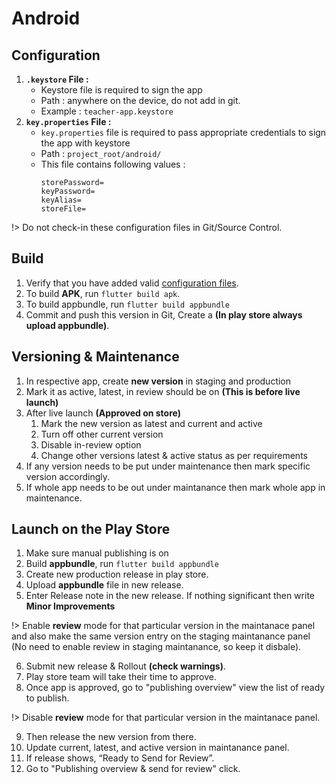 # Android

## Configuration

1. **`.keystore` File :**
    - Keystore file is required to sign the app
    - Path : anywhere on the device, do not add in git.
    - Example : `teacher-app.keystore`
2. **`key.properties` File :**
    - `key.properties` file is required to pass appropriate credentials to sign the app with keystore
    - Path : `project_root/android/`
    - This file contains following values :
        ```
        storePassword=
        keyPassword=
        keyAlias=
        storeFile=
        ```

!> Do not check-in these configuration files in Git/Source Control.

## Build

1. Verify that you have added valid [configuration files](#configuration-files).
2. To build **APK**, run `flutter build apk`.
3. To build appbundle, run `flutter build appbundle`
4. Commit and push this version in Git, Create a **(In play store always upload appbundle)**.

## Versioning & Maintenance

1. In respective app, create **new version** in staging and production
2. Mark it as active, latest, in review should be on **(This is before live launch)**
3. After live launch **(Approved on store)**
    1. Mark the new version as latest and current and active
    1. Turn off other current version
    1. Disable in-review option
    1. Change other versions latest & active status as per requirements
4. If any version needs to be put under maintenance then mark specific version accordingly.
5. If whole app needs to be out under maintanance then mark whole app in maintenance.

## Launch on the Play Store

1. Make sure manual publishing is on
2. Build **appbundle**, run `flutter build appbundle`
3. Create new production release in play store.
4. Upload **appbundle** file in new release.
5. Enter Release note in the new release. If nothing significant then write **Minor Improvements**

!> Enable **review** mode for that particular version in the maintanace panel and also make the same version entry on the staging maintanance panel (No need to enable review in staging maintanance, so keep it disbale).

6. Submit new release & Rollout **(check warnings)**.
7. Play store team will take their time to approve.
8. Once app is approved, go to "publishing overview" view the list of ready to publish.

!> Disable **review** mode for that particular version in the maintanace panel.

9. Then release the new version from there.
10. Update current, latest, and active version in maintanance panel.
11. If release shows, “Ready to Send for Review”.
12. Go to "Publishing overview & send for review" click.
